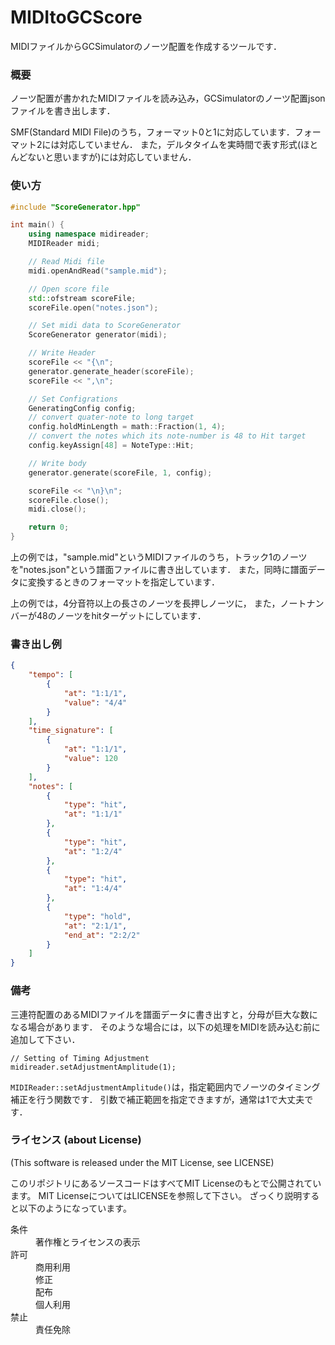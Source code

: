 # MIDItoGCScore
MIDIファイルからGCSimulatorのノーツ配置を作成するツールです．

### 概要
ノーツ配置が書かれたMIDIファイルを読み込み，GCSimulatorのノーツ配置jsonファイルを書き出します．

SMF(Standard MIDI File)のうち，フォーマット0と1に対応しています．フォーマット2には対応していません．
また，デルタタイムを実時間で表す形式(ほとんどないと思いますが)には対応していません．


### 使い方

```cpp
#include "ScoreGenerator.hpp"

int main() {
	using namespace midireader;
	MIDIReader midi;

	// Read Midi file
	midi.openAndRead("sample.mid");

	// Open score file
	std::ofstream scoreFile;
	scoreFile.open("notes.json");

	// Set midi data to ScoreGenerator
	ScoreGenerator generator(midi);

	// Write Header
    scoreFile << "{\n";
    generator.generate_header(scoreFile);
    scoreFile << ",\n";

	// Set Configrations
    GeneratingConfig config;
	// convert quater-note to long target
    config.holdMinLength = math::Fraction(1, 4); 
	// convert the notes which its note-number is 48 to Hit target
	config.keyAssign[48] = NoteType::Hit;

	// Write body
	generator.generate(scoreFile, 1, config);

    scoreFile << "\n}\n";
    scoreFile.close();
    midi.close();

	return 0;
}

```
上の例では，"sample.mid"というMIDIファイルのうち，トラック1のノーツを"notes.json"という譜面ファイルに書き出しています．
また，同時に譜面データに変換するときのフォーマットを指定しています．

上の例では，4分音符以上の長さのノーツを長押しノーツに，
また，ノートナンバーが48のノーツをhitターゲットにしています．


### 書き出し例
```json
{
	"tempo": [
		{
			"at": "1:1/1",
			"value": "4/4"
		}
	],
	"time_signature": [
		{
			"at": "1:1/1",
			"value": 120
		}
	],
	"notes": [
		{
			"type": "hit",
			"at": "1:1/1"
		},
		{
			"type": "hit",
			"at": "1:2/4"
		},
		{
			"type": "hit",
			"at": "1:4/4"
		},
		{
			"type": "hold",
			"at": "2:1/1",
			"end_at": "2:2/2"
		}
	]
}

```


### 備考
三連符配置のあるMIDIファイルを譜面データに書き出すと，分母が巨大な数になる場合があります．
そのような場合には，以下の処理をMIDIを読み込む前に追加して下さい．
```
// Setting of Timing Adjustment
midireader.setAdjustmentAmplitude(1);
```
`MIDIReader::setAdjustmentAmplitude()`は，指定範囲内でノーツのタイミング補正を行う関数です．
引数で補正範囲を指定できますが，通常は1で大丈夫です．


### ライセンス (about License)
(This software is released under the MIT License, see LICENSE)

このリポジトリにあるソースコードはすべてMIT Licenseのもとで公開されています。
MIT LicenseについてはLICENSEを参照して下さい。
ざっくり説明すると以下のようになっています。

<dl>
	<dt>条件</dt>
	<dd>著作権とライセンスの表示</dd>
	<dt>許可</dt>
	<dd>商用利用</dd>
	<dd>修正</dd>
	<dd>配布</dd>
	<dd>個人利用</dd>
	<dt>禁止</dt>
	<dd>責任免除</dd>
</dl>
